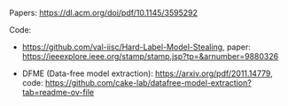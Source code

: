 Papers:
https://dl.acm.org/doi/pdf/10.1145/3595292

Code:
- https://github.com/val-iisc/Hard-Label-Model-Stealing, paper: https://ieeexplore.ieee.org/stamp/stamp.jsp?tp=&arnumber=9880326

- DFME (Data-free model extraction): https://arxiv.org/pdf/2011.14779, code: https://github.com/cake-lab/datafree-model-extraction?tab=readme-ov-file